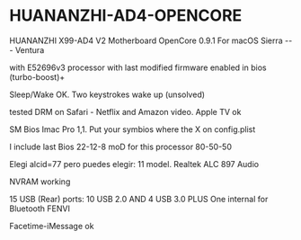 # HUANANZHI-AD4-OPENCORE
HUANANZHI X99-AD4 V2 Motherboard
OpenCore 0.9.1
For macOS Sierra --- Ventura


with E52696v3 processor with last modified firmware enabled in bios (turbo-boost)+

Sleep/Wake OK. Two keystrokes wake up (unsolved)

tested DRM on Safari - Netflix and Amazon video. Apple TV ok

SM Bios Imac Pro 1,1. Put your symbios where the X on config.plist

I include last Bios 22-12-8 moD for this processor 80-50-50 

Elegi alcid=77 pero puedes elegir: 11 model. Realtek ALC 897 Audio

NVRAM working

15 USB (Rear) ports: 10 USB 2.0 AND 4 USB 3.0 PLUS One internal for Bluetooth FENVI

Facetime-iMessage ok
